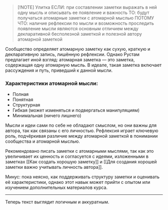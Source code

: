 
> [!NOTE] Улитка
> ЕСЛИ: при составлении заметки выражать в ней одну мысль и описывать ее появление и важность
> ТО: будут получаться атомарные заметки с атомарной мыслью
> ПОТОМУ ЧТО: наличие рефлексии по мысли и возможность проследить появление мысли являются основным отличием между декларативной бесполезной заметкой и полезной автору атомарной заметкой


Сообщество определяет атомарную заметку как сухую, краткую и декларативную запись, лишённую рефлексии. Однако Рустам предлагает иной взгляд: атомарная заметка — это заметка, содержащая одну атомарную мысль. В идеале, такая заметка включает рассуждения и путь, приведший к данной мысли.

### Характеристики атомарной мысли:

- Полная
- Понятная
- Структурная
- Гибкая (может изменяться и подвергаться манипуляциям)
- Минимальная (ничего лишнего)

Мысли и идеи сами по себе не обладают смыслом, но они важны для автора, так как связаны с его личностью. Рефлексия играет ключевую роль, подчёркивая различие между атомарной заметкой в понимании сообщества и атомарной мыслью.

Рекомендовано писать заметки с атомарными мыслями, так как это увеличивает их ценность и согласуется с идеями, изложенными в заметках [[Как создать хорошую заметку]] и [[Для создания хорошей заметки важно учитывать личность автора]].

Минус: пока неясно, как поддерживать структуру заметки и оценивать её характеристики, однако этот навык может прийти с опытом или изучением дополнительных материалов курса.

---

Теперь текст выглядит логичным и аккуратным.